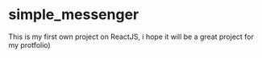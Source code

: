 # simple_messenger
This is my first own project on ReactJS, i hope it will be a great project for my protfolio)
